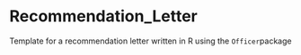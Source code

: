 # Recommendation_Letter
Template for a recommendation letter written in R using the `Officer`package
